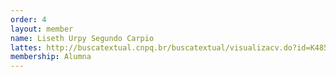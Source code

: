 ```yaml
---
order: 4
layout: member
name: Liseth Urpy Segundo Carpio
lattes: http://buscatextual.cnpq.br/buscatextual/visualizacv.do?id=K4857445U2
membership: Alumna
---
```

